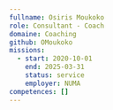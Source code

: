 ```yaml
---
fullname: Osiris Moukoko
role: Consultant - Coach
domaine: Coaching
github: OMoukoko
missions:
  - start: 2020-10-01
    end: 2025-03-31
    status: service
    employer: NUMA
competences: []
---
```

